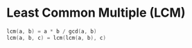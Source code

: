 # Least Common Multiple (LCM)

```cpp
lcm(a, b) = a * b / gcd(a, b)
lcm(a, b, c) = lcm(lcm(a, b), c)
```
